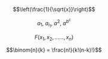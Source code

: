 $$\left(\frac{1}{\sqrt{x}}\right)$$

$$a_{1},\ a_{i_{1}},\ a^{2},\ a^{b^{c}}$$


$$F(x_{1}, x_{2}, \dots \dots, x_{n})$$


$$\binom{n}{k} = \frac{n!}{k!(n-k)!}$$
